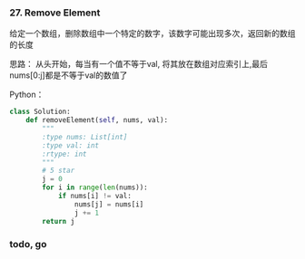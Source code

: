 ### 27. Remove Element

给定一个数组，删除数组中一个特定的数字，该数字可能出现多次，返回新的数组的长度


思路：  从头开始，每当有一个值不等于val, 将其放在数组对应索引上,最后nums[0:j]都是不等于val的数值了


Python：

```python
class Solution:
    def removeElement(self, nums, val):
        """
        :type nums: List[int]
        :type val: int
        :rtype: int
        """
        # 5 star
        j = 0
        for i in range(len(nums)):
            if nums[i] != val:
                nums[j] = nums[i]
                j += 1
        return j
```

### todo, go


